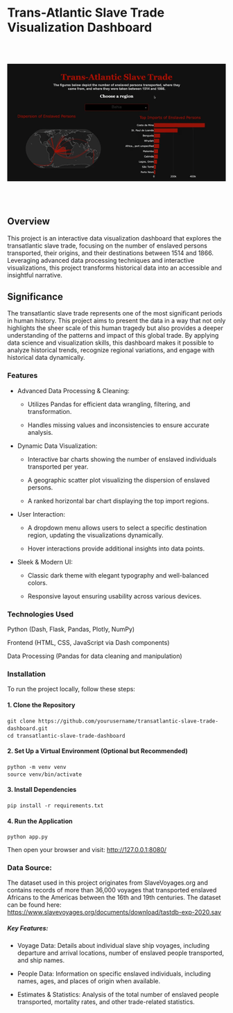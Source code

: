 # Trans-Atlantic Slave Trade Visualization Dashboard
<br><br>
<p align="center">
  <img src="demo.gif" />
</p>
<br><br>

## Overview
This project is an interactive data visualization dashboard that explores the transatlantic slave trade, focusing on the number of enslaved persons transported, their origins, and their destinations between 1514 and 1866. Leveraging advanced data processing techniques and interactive visualizations, this project transforms historical data into an accessible and insightful narrative.

## Significance

The transatlantic slave trade represents one of the most significant periods in human history. This project aims to present the data in a way that not only highlights the sheer scale of this human tragedy but also provides a deeper understanding of the patterns and impact of this global trade. By applying data science and visualization skills, this dashboard makes it possible to analyze historical trends, recognize regional variations, and engage with historical data dynamically.


### Features

  - Advanced Data Processing & Cleaning:

    - Utilizes Pandas for efficient data wrangling, filtering, and transformation.

    - Handles missing values and inconsistencies to ensure accurate analysis.

  - Dynamic Data Visualization:

    - Interactive bar charts showing the number of enslaved individuals transported per year.

    - A geographic scatter plot visualizing the dispersion of enslaved persons.

    - A ranked horizontal bar chart displaying the top import regions.

  - User Interaction:

    - A dropdown menu allows users to select a specific destination region, updating the visualizations dynamically.

    - Hover interactions provide additional insights into data points.

  - Sleek & Modern UI:

    - Classic dark theme with elegant typography and well-balanced colors.

    - Responsive layout ensuring usability across various devices.


### Technologies Used

Python (Dash, Flask, Pandas, Plotly, NumPy)

Frontend (HTML, CSS, JavaScript via Dash components)

Data Processing (Pandas for data cleaning and manipulation)


### Installation

To run the project locally, follow these steps:

#### 1. Clone the Repository

`git clone https://github.com/yourusername/transatlantic-slave-trade-dashboard.git`
<br>
`cd transatlantic-slave-trade-dashboard`
<br>

#### 2. Set Up a Virtual Environment (Optional but Recommended)

`python -m venv venv`
<br>
`source venv/bin/activate`
<br>

#### 3. Install Dependencies

`pip install -r requirements.txt`
<br>

#### 4. Run the Application

`python app.py`
<br>

Then open your browser and visit: http://127.0.0.1:8080/


### Data Source:

The dataset used in this project originates from SlaveVoyages.org and contains records of more than 36,000 voyages that transported enslaved Africans to the Americas between the 16th and 19th centuries. The dataset can be found here: https://www.slavevoyages.org/documents/download/tastdb-exp-2020.sav

##### Key Features:

  - Voyage Data: Details about individual slave ship voyages, including departure and arrival locations, number of enslaved people transported, and ship names.

  - People Data: Information on specific enslaved individuals, including names, ages, and places of origin when available.

  - Estimates & Statistics: Analysis of the total number of enslaved people transported, mortality rates, and other trade-related statistics.
